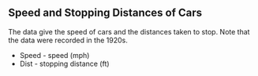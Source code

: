 ## Speed and Stopping Distances of Cars
The data give the speed of cars and the distances taken to stop. Note that the data were recorded in the 1920s.

* Speed - speed (mph)
* Dist - stopping distance (ft)
